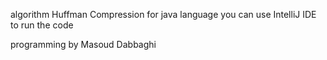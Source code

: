 algorithm Huffman Compression for java language you can use IntelliJ IDE to run the code

programming by Masoud Dabbaghi
